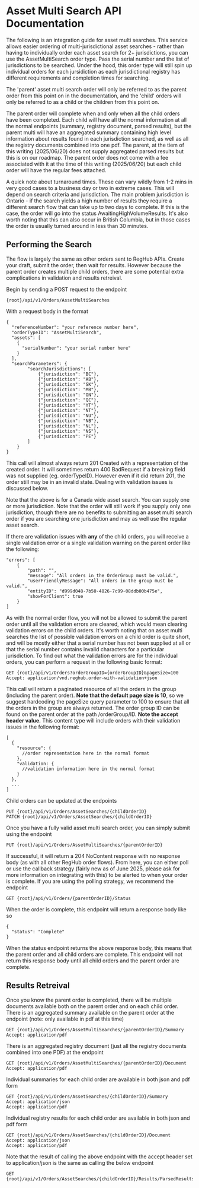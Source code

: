 # Asset Multi Search API Documentation

The following is an integration guide for asset multi searches. This service allows easier ordering of multi-jurisdictional asset searches - rather than having to individually order each asset search for 2+ jurisdictions, you can use the AssetMultiSearch order type. Pass the serial number and the list of jurisdictions to be searched. Under the hood, this order type will still spin up individual orders for each jursidiction as each jurisdictional registry has different requirements and completion times for searching. 

The 'parent' asset multi search order will only be referred to as the parent order from this point on in the documentation, and the 'child' orders will only be referred to as a child or the children from this point on.

The parent order will complete when and only when all the child orders have been completed. Each child will have all the normal information at all the normal endpoints (summary, registry document, parsed results), but the parent multi will have an aggregated summary containing high level information about results found in each jurisdiction searched, as well as all the registry documents combined into one pdf. The parent, at the tiem of this writing (2025/06/20) does not supply aggregated parsed results but this is on our roadmap. The parent order does not come with a fee associated with it at the time of this writing (2025/06/20) but each child order will have the regular fees attached.

A quick note about turnaround times. These can vary wildly from 1-2 mins in very good cases to a business day or two in extreme cases. This will depend on search criteria and jurisdiction. The main problem jurisdiction is Ontario - if the search yields a high number of results they require a different search flow that can take up to two days to complete. If this is the case, the order will go into the status AwaitingHighVolumeResults. It's also worth noting that this can also occur in British Columbia, but in those cases the order is usually turned around in less than 30 minutes.

## Performing the Search

The flow is largely the same as other orders sent to RegHub APIs. Create your draft, submit the order, then wait for results. However because the parent order creates multiple child orders, there are some potential extra complications in validation and results retreival.

Begin by sending a POST request to the endpoint

```
{root}/api/v1/Orders/AssetMultiSearches
```

With a request body in the format

```
{
  "referenceNumber": "your reference number here",
  "orderTypeID": "AssetMultiSearch",
  "assets": [
    {
      "serialNumber": "your serial number here"
    }
  ],
  "searchParameters": {
        "searchJurisdictions": [
            {"jurisdiction": "BC"},
            {"jurisdiction": "AB"},
            {"jurisdiction": "SK"},
            {"jurisdiction": "MB"},
            {"jurisdiction": "ON"},
            {"jurisdiction": "QC"},
            {"jurisdiction": "YT"},
            {"jurisdiction": "NT"},
            {"jurisdiction": "NU"},
            {"jurisdiction": "NB"},
            {"jurisdiction": "NL"},
            {"jurisdiction": "NS"},
            {"jurisdiction": "PE"}
        ]
    }
}
```

This call will almost always return 201 Created with a representation of the created order. It will sometimes return 400 BadRequest if a breaking field was not supplied (eg. orderTypeID). However even if it did return 201, the order still may be in an invalid state. Dealing with validation issues is discussed below.

Note that the above is for a Canada wide asset search. You can supply one or more jurisdiction. Note that the order will still work if you supply only one jurisdiction, though there are no benefits to submitting an asset multi search order if you are searching one jurisdiction and may as well use the regular asset search.

If there are validation issues with **any** of the child orders, you will receive a single validation error or a single validation warning on the parent order like the following:

```
"errors": [
    {
        "path": "",
        "message": "All orders in the OrderGroup must be valid.",
        "userFriendlyMessage": "All orders in the group must be valid.",
        "entityID": "d999d048-7b50-4826-7c99-08ddb00b475e",
        "showForClient": true
    }
]
```

As with the normal order flow, you will not be allowed to submit the parent order until all the validation errors are cleared, which would mean clearing validation errors on the child orders. It's worth noting that on asset multi searches the list of possible validation errors on a child order is quite short, and will be mostly either that a serial number has not been supplied at all or that the serial number contains invalid characters for a particular jurisdiction. To find out what the validation errors are for the individual orders, you can perform a request in the following basic format:

```
GET {root}/api/v1/Orders?orderGroupID={orderGroupID}&pageSize=100
Accept: application/vnd.reghub.order-with-validation+json
```

This call will return a paginated resource of all the orders in the group (including the parent order). **Note that the default page size is 10**, so we suggest hardcoding the pageSize query parameter to 100 to ensure that all the orders in the group are always returned. The order group ID can be found on the parent order at the path /orderGroup/ID. **Note the accept header value.** This content type will include orders with their validation issues in the following format:

```
[
  {
    "resource": {
      //order representation here in the normal format
    },
    "validation: {
      //validation information here in the normal format
    }
  },
  ...
]
```

Child orders can be updated at the endpoints

```
PUT {root}/api/v1/Orders/AssetSearches/{childOrderID}
PATCH {root}/api/v1/Orders/AssetSearches/{childOrderID}
```

Once you have a fully valid asset multi search order, you can simply submit using the endpoint

```
PUT {root}/api/v1/Orders/AssetMultiSearches/{parentOrderID}
```

If successful, it will return a 204 NoContent response with no response body (as with all other RegHub order flows). From here, you can either poll or use the callback strategy (fairly new as of June 2025, please ask for more information on integrating with this) to be alerted to when your order is complete. If you are using the polling strategy, we recommend the endpoint

```
GET {root}/api/v1/Orders/{parentOrderID}/Status
```

When the order is complete, this endpoint will return a response body like so

```
{
  "status": "Complete"
}
```

When the status endpoint returns the above response body, this means that the parent order and all child orders are complete. This endpoint will not return this response body until all child orders and the parent order are complete. 

## Results Retreival

Once you know the parent order is completed, there will be multiple documents available both on the parent order and on each child order. There is an aggregated summary available on the parent order at the endpoint (note: only available in pdf at this time)

```
GET {root}/api/v1/Orders/AssetMultiSearches/{parentOrderID}/Summary
Accept: application/pdf
```

There is an aggregated registry document (just all the registry documents combined into one PDF) at the endpoint

```
GET {root}/api/v1/Orders/AssetMultiSearches/{parentOrderID}/Document
Accept: application/pdf
```

Individual summaries for each child order are available in both json and pdf form

```
GET {root}/api/v1/Orders/AssetSearches/{childOrderID}/Summary
Accept: application/json
Accept: application/pdf
```

Individual registry results for each child order are available in both json and pdf form

```
GET {root}/api/v1/Orders/AssetSearches/{childOrderID}/Document
Accept: application/json
Accept: application/pdf
```

Note that the result of calling the above endpoint with the accept header set to application/json is the same as calling the below endpoint

```
GET {root}/api/v1/Orders/AssetSearches/{childOrderID}/Results/ParsedResults
```
